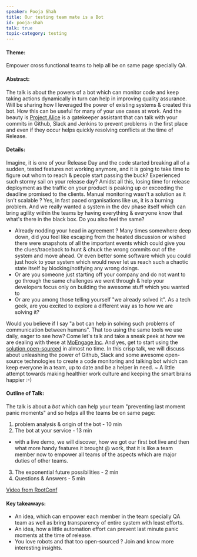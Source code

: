 ```yaml
---
speaker: Pooja Shah
title: Our testing team mate is a Bot
id: pooja-shah
talk: true
topic-category: testing
---
```


<!--<a href="http://www.slideshare.net/Kevlin/the-error-of-our-ways">[Slides]</a>-->

#### **Theme:**
Empower cross functional teams to help all be on same page specially QA.

#### **Abstract:**
The talk is about the powers of a bot which can monitor code and keep taking actions dynamically in turn can help in improving quality assurance. Will be sharing how I leveraged the power of existing systems & created this bot. How this can be useful for many of your use cases at work. And the beauty is [Project Alice](https://github.com/moengage/alice) is a gatekeeper assistant that can talk with your commits in Github, Slack and Jenkins to prevent problems in the first place and even if they occur helps quickly resolving conflicts at the time of Release.

#### **Details:**
Imagine, it is one of your Release Day and the code started breaking all of a sudden, tested features not working anymore, and it is going to take time to figure out whom to reach & people start passing the buck?
Experienced such stormy sail on your release day?
Amidst all this, losing time for release deployment as the traffic on your product is peaking up or exceeding the deadline promised to the clients. Manual monitoring wasn't a solution as it isn't scalable ?
Yes, in fast paced organisations like us, it is a burning problem. And we really wanted a system in the dev phase itself which can bring agility within the teams by having everything & everyone know that what's there in the black box. Do you also feel the same?

* Already nodding your head in agreement ? Many times somewhere deep down, did you feel like escaping from the heated discussion or wished there were snapshots of all the important events which could give you the clues/traceback to hunt & chuck the wrong commits out of the system and move ahead. Or even better some software which you could just hook to your system which would never let us reach such a chaotic state itself by blocking/notifying any wrong doings.
* Or are you someone just starting off your company and do not want to go through the same challenges we went through & help your developers focus only on building the awesome stuff which you wanted to
* Or are you among those telling yourself "we already solved it". As a tech geek, are you excited to explore a different way as to how we are solving it?

Would you believe if I say "a bot can help in solving such problems of communication between humans". That too using the same tools we use daily, eager to see how?
Come let's talk and take a sneak peek at how we are dealing with these at [MoEngage Inc](http://moengage.com/). And yes, get to start using the [solution open-sourced](https://github.com/moengage/alice) in almost no time.
In this crisp talk, we will discuss about unleashing the power of Github, Slack and some awesome open-source technologies to create a code monitoring and talking bot which can keep everyone in a team, up to date and be a helper in need.
~ A little attempt towards making healthier work culture and keeping the smart brains happier :-)

#### **Outline of Talk:**
The talk is about a *bot* which can help your team "preventing last moment panic moments" and so helps all the teams be on same page:
1. problem analysis & origin of the bot - 10 min
2. The bot at your service - 13 min
* with a live demo, we will discover, how we got our first bot live and then what more handy features it brought @ work, that it is like a team member now to empower all teams of the aspects which are major duties of other teams.
3. The exponential future possibilities - 2 min
4. Questions & Answers - 5 min

[Video from RootConf](https://youtu.be/VrJgioOtX8c?t=1m27s)

#### **Key takeaways:**
- An idea, which can empower each member in the team specially QA team as well as bring transparency of entire system with least efforts.
- An idea, how a little automation effort can prevent last minute panic moments at the time of release.
- You love robots and that too open-sourced ? Join and know more interesting insights.
